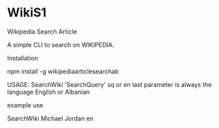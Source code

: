 # WikiS1
Wikipedia Search Article


A simple CLI to search on WIKIPEDIA.

Installation 

npm install -g wikipediaarticlesearchab

USAGE:
SearchWiki 'SearchQuery' sq or en
last parameter is always the language English or Albanian

example use

SearchWiki Michael Jordan en 
